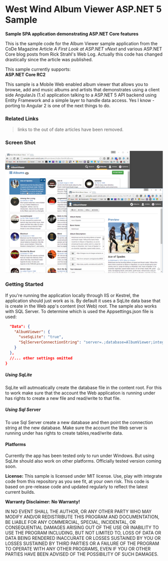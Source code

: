 # West Wind Album Viewer ASP.NET 5 Sample
**Sample SPA application demonstrating ASP.NET Core features**

This is the sample code for the Album Viewer sample application from the 
CoDe Magazine Article *A First Look at ASP.NET vNext* and various ASP.NET Core blog
posts from Rick Strahl's Web Log. Actually this code has changed drastically since the article was published.

This sample currently supports:  
**ASP.NET Core RC2**


This sample is a Mobile Web enabled album viewer that allows you to browse, add and music albums and artists that demonstrates using a client side AngularJs (1.x) application talking to a ASP.NET 5 API backend using Entity Framework and a simple layer to handle data access.  Yes I know - porting to Angular 2 is one of the next things to do.


### Related Links
> links to the out of date articles have been removed.

### Screen Shot
![](AlbumViewer.png)


### Getting Started ###
If you're running the application locally through IIS or Kestrel, the application should just work as is. By default it uses a SqLite data base that is create in the Web app's content (not Web) root. The sample also works with SQL Server. To determine which is used the Appsettings.json file is used:

```json
  "Data": {
    "AlbumViewer": {
      "useSqLite": "true",
      "SqlServerConnectionString": "server=.;database=AlbumViewer;integrated security=true;",
    } 
  },
  //... other settings omitted
}
```  

##### Using SqLite
SqLite will autmoatically create the database file in the content root. For this to work make sure that the account the Web application is running under has rights to create a new file and read/write to that file.

##### Using Sql Server
To use Sql Server create a new database and then point the connection string at the new database. Make sure the account the Web server is running under has rights to create tables,read/write data.

#### Platforms 
Currently the app has been tested only to run under Windows. But using SqLite should also work on other platforms. Officially tested version coming soon.


**License:**
This sample is licensed under MIT license. Use, play with integrate code from
this repository as you see fit, at your own risk. This code is based on pre-release
code and updated regularly to reflect the latest current builds.

**Warranty Disclaimer: No Warranty!**

IN NO EVENT SHALL THE AUTHOR, OR ANY OTHER PARTY WHO MAY MODIFY AND/OR REDISTRIBUTE 
THIS PROGRAM AND DOCUMENTATION, BE LIABLE FOR ANY COMMERCIAL, SPECIAL, INCIDENTAL, OR 
CONSEQUENTIAL DAMAGES ARISING OUT OF THE USE OR INABILITY TO USE THE PROGRAM INCLUDING, 
BUT NOT LIMITED TO, LOSS OF DATA OR DATA BEING RENDERED INACCURATE OR LOSSES SUSTAINED 
BY YOU OR LOSSES SUSTAINED BY THIRD PARTIES OR A FAILURE OF THE PROGRAM TO OPERATE WITH 
ANY OTHER PROGRAMS, EVEN IF YOU OR OTHER PARTIES HAVE BEEN ADVISED OF THE POSSIBILITY 
OF SUCH DAMAGES.
